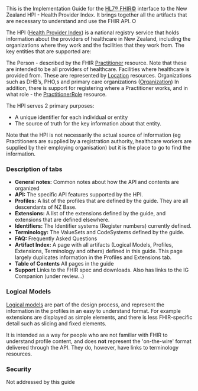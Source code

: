 
This is the Implementation Guide for the [HL7® FHIR©](http://hl7.org/fhir) interface to the New Zealand HPI - Health Provider Index. It brings together all the artifacts that are necessary to understand and use the FHIR API. O

The HPI ([Health Provider Index](https://www.health.govt.nz/our-work/health-identity/health-provider-index)) is a national registry service that holds information about the providers of healthcare in New Zealand, including the organizations where they work and the facilities that they work from. The key entities that are supported are:

The Person - described by the FHIR [Practitioner](http://hl7.org/fhir/practitioner.html) resource. Note that these are intended to be all providers of healthcare.
Facilities where healthcare is provided from. These are represented by [Location](http://hl7.org/fhir/location.html) resources.
Organizations such as DHB’s, PHO,s and primary care organizations ([Organization](http://hl7.org/fhir/organization.html))
In addition, there is support for registering where a Practitioner works, and in what role - the [PractitionerRole](http://hl7.org/fhir/practitionerrole.html) resource.

The HPI serves 2 primary purposes:

* A unique identifier for each individual or entity
* The source of truth for the key information about that entity. 

Note that the HPI is not necessarily the actual source of information (eg Practitioners are supplied by a registration authority, healthcare workers are supplied by their employing organisation) but it is the place to go to find the information.

### Description of tabs

* **General notes:**  Common notes about how the API and contents are organized
* **API:** The specific API features supported by the HPI.
* **Profiles:** A list of the profiles that are defined by the guide. They are all descendants of NZ Base.
* **Extensions:** A list of the extensions defined by the guide, and extensions that are defined elsewhere.
* **Identifiers:** The Identifier systems (Register numbers) currently defined.
* **Terminology:** The ValueSets and CodeSystems defined by the guide. 
* **FAQ:** Frequently Asked Questions
* **Artifact Index:** A page with all artifacts (Logical Models, Profiles, Extensions, Terminology and others) defined in this guide. This page largely duplicates information in the Profiles and Extensions tab.
* **Table of Contents** All pages in the guide
* **Support** Links to the FHIR spec and downloads. Also has links to the IG Companion (under review...)


### Logical Models

[Logical models](artifacts.html#structures-logical-models) are part of the design process, and represent the information in the profiles in an easy to understand format. For example extensions are displayed as simple elements, and there is less FHIR-specific detail such as slicing and fixed elements.

It is intended as a way for people who are not familiar with FHIR to understand profile content, and does **not** represent the 'on-the-wire' format delivered through the API. They do, however, have links to terminology resources.

### Security

Not addressed by this guide

